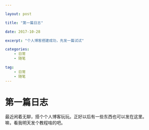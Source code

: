 ```yaml
---

layout: post

title: "第一篇日志"

date: 2017-10-28 

excerpt: "个人博客搭建成功，先发一篇试试"

categories: 
	- 日常
	- 随笔

tag: 
	- 日常
	- 随笔
---
```



# 第一篇日志

最近闲着无聊，搭个个人博客玩玩。正好以后有一些东西也可以发在这里。       
嘛，看我明天发个教程啥的吧。